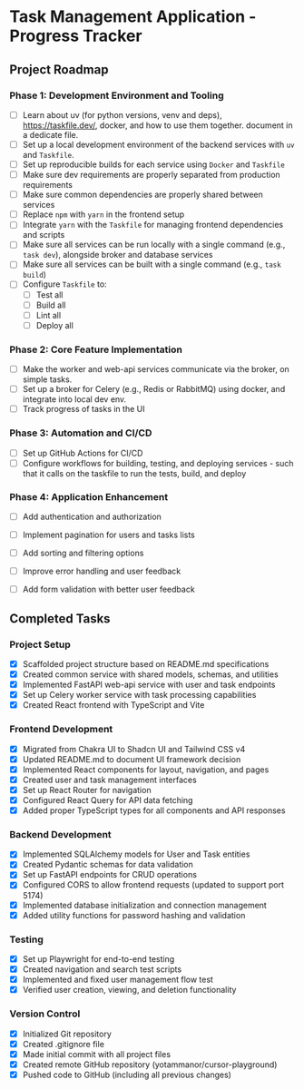 # Task Management Application - Progress Tracker

## Project Roadmap

### Phase 1: Development Environment and Tooling
- [ ] Learn about uv (for python versions, venv and deps), https://taskfile.dev/, docker, and how to use them together. document in a dedicate file.
- [ ] Set up a local development environment of the backend services with `uv` and `Taskfile`.
- [ ] Set up reproducible builds for each service using `Docker` and `Taskfile`
- [ ] Make sure dev requirements are properly separated from production requirements
- [ ] Make sure common dependencies are properly shared between services
- [ ] Replace `npm` with `yarn` in the frontend setup
- [ ] Integrate `yarn` with the `Taskfile` for managing frontend dependencies and scripts
- [ ] Make sure all services can be run locally with a single command (e.g., `task dev`), alongside broker and database services
- [ ] Make sure all services can be built with a single command (e.g., `task build`)
- [ ] Configure `Taskfile` to:
  - [ ] Test all
  - [ ] Build all
  - [ ] Lint all
  - [ ] Deploy all

### Phase 2: Core Feature Implementation
- [ ] Make the worker and web-api services communicate via the broker, on simple tasks.
- [ ] Set up a broker for Celery (e.g., Redis or RabbitMQ) using docker, and integrate into local dev env.
- [ ] Track progress of tasks in the UI

### Phase 3: Automation and CI/CD
- [ ] Set up GitHub Actions for CI/CD
- [ ] Configure workflows for building, testing, and deploying services - such that it calls on the taskfile to run the tests, build, and deploy

### Phase 4: Application Enhancement
- [ ] Add authentication and authorization
- [ ] Implement pagination for users and tasks lists
- [ ] Add sorting and filtering options
- [ ] Improve error handling and user feedback
- [ ] Add form validation with better user feedback


## Completed Tasks

### Project Setup
- [x] Scaffolded project structure based on README.md specifications
- [x] Created common service with shared models, schemas, and utilities
- [x] Implemented FastAPI web-api service with user and task endpoints
- [x] Set up Celery worker service with task processing capabilities
- [x] Created React frontend with TypeScript and Vite

### Frontend Development
- [x] Migrated from Chakra UI to Shadcn UI and Tailwind CSS v4
- [x] Updated README.md to document UI framework decision
- [x] Implemented React components for layout, navigation, and pages
- [x] Created user and task management interfaces
- [x] Set up React Router for navigation
- [x] Configured React Query for API data fetching
- [x] Added proper TypeScript types for all components and API responses

### Backend Development
- [x] Implemented SQLAlchemy models for User and Task entities
- [x] Created Pydantic schemas for data validation
- [x] Set up FastAPI endpoints for CRUD operations
- [x] Configured CORS to allow frontend requests (updated to support port 5174)
- [x] Implemented database initialization and connection management
- [x] Added utility functions for password hashing and validation

### Testing
- [x] Set up Playwright for end-to-end testing
- [x] Created navigation and search test scripts
- [x] Implemented and fixed user management flow test
- [x] Verified user creation, viewing, and deletion functionality

### Version Control
- [x] Initialized Git repository
- [x] Created .gitignore file
- [x] Made initial commit with all project files
- [x] Created remote GitHub repository (yotammanor/cursor-playground)
- [x] Pushed code to GitHub (including all previous changes)
